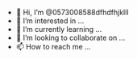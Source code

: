 - 👋 Hi, I’m @0573008588dfhdfhjklll
- 👀 I’m interested in ...
- 🌱 I’m currently learning ...
- 💞️ I’m looking to collaborate on ...
- 📫 How to reach me ...

<!---
0573008588dfhdfhjklll/0573008588dfhdfhjklll is a ✨ special ✨ repository because its `README.md` (this file) appears on your GitHub profile.
You can click the Preview link to take a look at your changes.
--->
